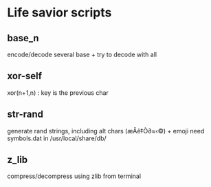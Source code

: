 # Life savior scripts

## base_n

encode/decode several base + try to decode with all 

## xor-self

xor(n+1,n) : key is the previous char

## str-rand

generate rand strings, including alt chars (æÂê‡Ò∂≈‹©) + emoji
need symbols.dat in /usr/local/share/db/

## z_lib

compress/decompress using zlib from terminal
